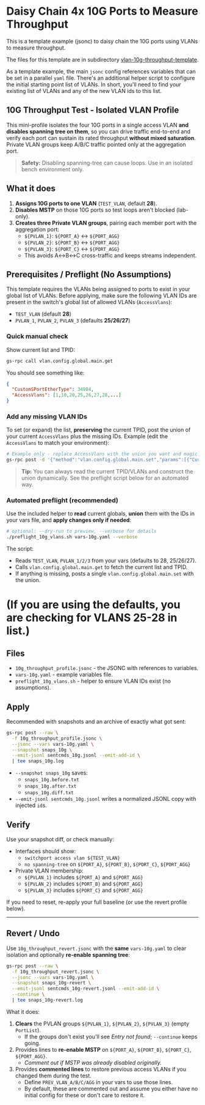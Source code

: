 # Daisy Chain 4x 10G Ports to Measure Throughput

This is a template example (jsonc) to daisy chain the 10G ports using VLANs to measure throughput.

The files for this template are in subdirectory [vlan-10g-throughput-template](./vlan-10g-throughput-template).

As a template example, the main `jsonc` config references variables that can be set in a parallel `yaml` file. There's an additional helper script to configure the initial starting point list of VLANs. In short, you'll need to find your existing list of VLANs and any of the new VLAN ids to this list.

## 10G Throughput Test - Isolated VLAN Profile

This mini-profile isolates the four 10G ports in a single access VLAN **and disables spanning tree on them**, so you can drive traffic end-to-end and verify each port can sustain its rated throughput **without mixed saturation**. Private VLAN groups keep A/B/C traffic pointed only at the aggregation port.

> **Safety:** Disabling spanning-tree can cause loops. Use in an isolated bench environment only.

## What it does

1. **Assigns 10G ports to one VLAN** (`TEST_VLAN`, default **28**).
2. **Disables MSTP** on those 10G ports so test loops aren't blocked (lab-only).
3. **Creates three Private VLAN groups**, pairing each member port with the aggregation port:
   - `${PVLAN_1}`: `${PORT_A}` ↔ `${PORT_AGG}`
   - `${PVLAN_2}`: `${PORT_B}` ↔ `${PORT_AGG}`
   - `${PVLAN_3}`: `${PORT_C}` ↔ `${PORT_AGG}`
   - This avoids A↔B↔C cross-traffic and keeps streams independent.

## Prerequisites / Preflight (No Assumptions)

This template requires the VLANs being assigned to ports to exist in your global list of VLANs. Before applying, make sure the following VLAN IDs are present in the switch's global list of allowed VLANs
(`AccessVlans`):

- `TEST_VLAN` (default **28**)
- `PVLAN_1`, `PVLAN_2`, `PVLAN_3` (defaults **25/26/27**)

### Quick manual check

Show current list and TPID:
```bash
gs-rpc call vlan.config.global.main.get
```
You should see something like:
```json
{
  "CustomSPortEtherType": 34984,
  "AccessVlans": [1,10,20,25,26,27,28,...]
}
```

### Add any missing VLAN IDs

To set (or expand) the list, **preserving** the current TPID, post the union of your
current `AccessVlans` plus the missing IDs. Example (edit the `AccessVlans` to match
your environment):

```bash
# Example only - replace AccessVlans with the union you want and magic `34984` must match your existing number if different.
gs-rpc post -d '{"method":"vlan.config.global.main.set","params":[{"CustomSPortEtherType":34984,"AccessVlans":[1,10,20,25,26,27,28]}]}'
```

> **Tip:** You can always read the current TPID/VLANs and construct the union dynamically.
> See the preflight script below for an automated way.

### Automated preflight (recommended)

Use the included helper to **read** current globals, **union** them with the IDs in your
vars file, and **apply changes only if needed**:

```bash
# optional: --dry-run to preview, --verbose for details
./preflight_10g_vlans.sh vars-10g.yaml --verbose
```

The script:
- Reads `TEST_VLAN`, `PVLAN_1/2/3` from your vars (defaults to 28, 25/26/27).
- Calls `vlan.config.global.main.get` to fetch the current list and TPID.
- If anything is missing, posts a single `vlan.config.global.main.set` with the union.
# (If you are using the defaults, you are checking for VLANS 25-28 in list.)

## Files

- `10g_throughput_profile.jsonc` - the JSONC with references to variables.
- `vars-10g.yaml` - example variables file.
- `preflight_10g_vlans.sh` - helper to ensure VLAN IDs exist (no assumptions).

## Apply

Recommended with snapshots and an archive of exactly what got sent:

```bash
gs-rpc post --raw \
  -f 10g_throughput_profile.jsonc \
  --jsonc --vars vars-10g.yaml \
  --snapshot snaps_10g \
  --emit-jsonl sentcmds_10g.jsonl --emit-add-id \
  | tee snaps_10g.log
```

- `--snapshot snaps_10g` saves:
  - `snaps_10g.before.txt`
  - `snaps_10g.after.txt`
  - `snaps_10g.diff.txt`
- `--emit-jsonl sentcmds_10g.jsonl` writes a normalized JSONL copy with injected `id`s.

## Verify

Use your snapshot diff, or check manually:

- Interfaces should show:
  - `switchport access vlan ${TEST_VLAN}`
  - `no spanning-tree` on `${PORT_A}`, `${PORT_B}`, `${PORT_C}`, `${PORT_AGG}`
- Private VLAN membership:
  - `${PVLAN_1}` includes `${PORT_A}` and `${PORT_AGG}`
  - `${PVLAN_2}` includes `${PORT_B}` and `${PORT_AGG}`
  - `${PVLAN_3}` includes `${PORT_C}` and `${PORT_AGG}`

If you need to reset, re-apply your full baseline (or use the revert profile below).

---

## Revert / Undo

Use `10g_throughput_revert.jsonc` with the **same** `vars-10g.yaml` to clear isolation
and optionally **re-enable spanning tree**:

```bash
gs-rpc post --raw \
  -f 10g_throughput_revert.jsonc \
  --jsonc --vars vars-10g.yaml \
  --snapshot snaps_10g-revert \
  --emit-jsonl sentcmds_10g-revert.jsonl --emit-add-id \
  --continue \
  | tee snaps_10g-revert.log
```

What it does:

1. **Clears** the PVLAN groups `${PVLAN_1}`, `${PVLAN_2}`, `${PVLAN_3}` (empty `PortList`).
   - If the groups don't exist you'll see *Entry not found*; `--continue` keeps going.
2. Provides lines to **re-enable MSTP** on `${PORT_A}`, `${PORT_B}`, `${PORT_C}`, `${PORT_AGG}`.
   - *Comment out if MSTP was already disabled originally.*
3. Provides **commented lines** to restore previous access VLANs if you changed them during the test.
   - Define `PREV_VLAN_A/B/C/AGG` in your vars to use those lines.
   - By default, these are commented out and assume you either have no initial config for these or don't care to restore it.

